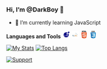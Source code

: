 ### Hi, I’m @DarkBoy 👋
- 🌱 I’m currently learning JavaScript

**Languages and Tools**
<code><img height="20" src="https://raw.githubusercontent.com/github/explore/80688e429a7d4ef2fca1e82350fe8e3517d3494d/topics/lua/lua.png"></code>
<code><img height="20" src="https://raw.githubusercontent.com/github/explore/80688e429a7d4ef2fca1e82350fe8e3517d3494d/topics/mysql/mysql.png"></code>
<code><img height="20" src="https://raw.githubusercontent.com/github/explore/80688e429a7d4ef2fca1e82350fe8e3517d3494d/topics/html/html.png"></code>
<code><img height="20" src="https://raw.githubusercontent.com/github/explore/80688e429a7d4ef2fca1e82350fe8e3517d3494d/topics/css/css.png"></code>

[![My Stats](https://github-readme-stats.vercel.app/api?username=DarkBoy621&theme=dark&show_icons=true)](https://github.com/anuraghazra/github-readme-stats)
[![Top Langs](https://github-readme-stats.vercel.app/api/top-langs/?username=DarkBoy621&theme=dark&layout=compact&show_icons=true)](https://github.com/anuraghazra/github-readme-stats)

<a href="https://discord.darkdevelopment.net">
    <img
      alt="Support"
      src="https://img.shields.io/badge/discord-5865F2?logo=discord&logoColor=white&style=for-the-badge"
    />
</a>
